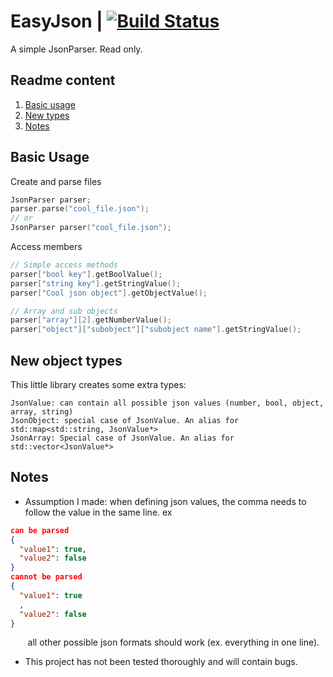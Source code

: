 # EasyJson | [![Build Status](https://travis-ci.com/FreekDS/EasyJson.svg?token=oRQDqQmpkBiWswbK3qg5&branch=master)](https://travis-ci.com/FreekDS/EasyJson)
A simple JsonParser. Read only.

## Readme content
1. [Basic usage](#basic-usage)
2. [New types](#new-object-types)
3. [Notes](#notes)

## Basic Usage
Create and parse files
```c++
JsonParser parser;
parser.parse("cool_file.json");
// or
JsonParser parser("cool_file.json");
```
Access members
```c++
// Simple access methods
parser["bool key"].getBoolValue();
parser["string key"].getStringValue();
parser["Cool json object"].getObjectValue();

// Array and sub objects
parser["array"][2].getNumberValue();
parser["object"]["subobject"]["subobject name"].getStringValue();
```
## New object types
This little library creates some extra types:
```
JsonValue: can contain all possible json values (number, bool, object, array, string)
JsonObject: special case of JsonValue. An alias for std::map<std::string, JsonValue*>
JsonArray: Special case of JsonValue. An alias for std::vector<JsonValue*>
```

## Notes
* Assumption I made: when defining json values, the comma needs to follow the value in the same line. ex
```json
can be parsed
{
  "value1": true,
  "value2": false
}
cannot be parsed
{
  "value1": true
  ,
  "value2": false
}
```
&nbsp;&nbsp;&nbsp;&nbsp;&nbsp;&nbsp;&nbsp;all other possible json formats should work (ex. everything in one line).
* This project has not been tested thoroughly and will contain bugs.
